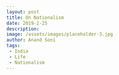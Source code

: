 ```yaml
---
layout: post
title: On Nationalism
date: 2019-2-25
description:
image: /assets/images/placeholder-3.jpg
author: Anand Soni
tags:
 - India
 - Life
 - Nationalism
---
```



<!--stackedit_data:
eyJoaXN0b3J5IjpbLTExMzQwMjE5ODRdfQ==
-->